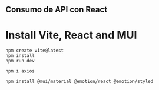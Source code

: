 ## Consumo de API con React
# Install Vite, React and MUI
```
npm create vite@latest
npm install
npm run dev
```
```
npm i axios
```

```
npm install @mui/material @emotion/react @emotion/styled

```

```

```


